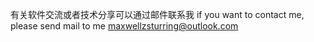 有关软件交流或者技术分享可以通过邮件联系我
if you want to contact me, please send mail to me
maxwellzsturring@outlook.com